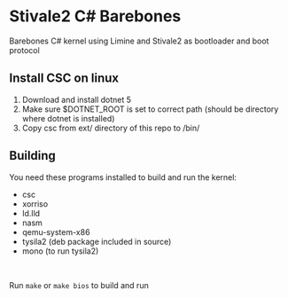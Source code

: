# Stivale2 C# Barebones
Barebones C# kernel using Limine and Stivale2 as bootloader and boot protocol

## Install CSC on linux
1. Download and install dotnet 5</br>
2. Make sure $DOTNET_ROOT is set to correct path (should be directory where dotnet is installed)
3. Copy csc from ext/ directory of this repo to /bin/

## Building
You need these programs installed to build and run the kernel:
* csc
* xorriso
* ld.lld
* nasm
* qemu-system-x86
* tysila2 (deb package included in source)
* mono (to run tysila2)
</br>

Run ```make``` or ```make bios``` to build and run</br>

